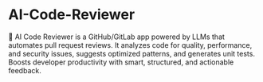 # AI-Code-Reviewer
🚀 AI Code Reviewer is a GitHub/GitLab app powered by LLMs that automates pull request reviews. It analyzes code for quality, performance, and security issues, suggests optimized patterns, and generates unit tests. Boosts developer productivity with smart, structured, and actionable feedback.
